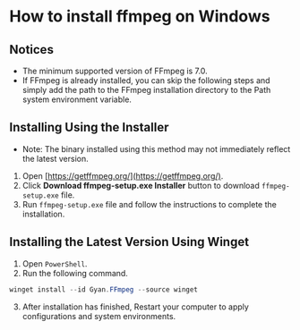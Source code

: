 # How to install ffmpeg on Windows

## Notices

* The minimum supported version of FFmpeg is 7.0.
* If FFmpeg is already installed, you can skip the following steps and simply add the path to the FFmpeg installation directory to the Path system environment variable.

## Installing Using the Installer

* Note: The binary installed using this method may not immediately reflect the latest version.

1. Open [https://getffmpeg.org/](https://getffmpeg.org/).
2. Click **Download ffmpeg-setup.exe Installer** button to download `ffmpeg-setup.exe` file.
3. Run `ffmpeg-setup.exe` file and follow the instructions to complete the installation.

## Installing the Latest Version Using Winget

1. Open `PowerShell`.
2. Run the following command.

```powershell
winget install --id Gyan.FFmpeg --source winget
```

3. After installation has finished, Restart your computer to apply configurations and system environments.
